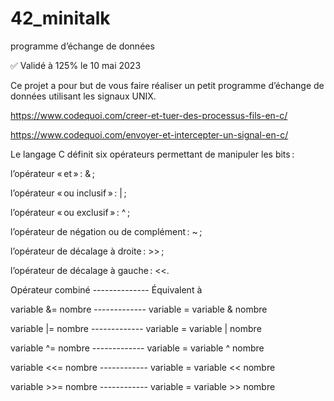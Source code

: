 # 42_minitalk
programme d’échange de données

✅ Validé à 125% le 10 mai 2023


Ce projet a pour but de vous faire réaliser un petit programme d’échange de données
utilisant les signaux UNIX.

https://www.codequoi.com/creer-et-tuer-des-processus-fils-en-c/

https://www.codequoi.com/envoyer-et-intercepter-un-signal-en-c/

Le langage C définit six opérateurs permettant de manipuler les bits :

l’opérateur « et » : & ;

l’opérateur « ou inclusif » : | ;

l’opérateur « ou exclusif » : ^ ;

l’opérateur de négation ou de complément : ~ ;

l’opérateur de décalage à droite : >> ;

l’opérateur de décalage à gauche : <<.

 Opérateur combiné  --------------        Équivalent à

variable &= nombre  -------------  variable = variable & nombre

variable |= nombre  -------------  variable = variable | nombre

variable ^= nombre  -------------  variable = variable ^ nombre

variable <<= nombre  ------------  variable = variable << nombre

variable >>= nombre  ------------  variable = variable >> nombre












